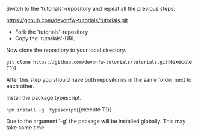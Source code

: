 Switch to the &#39;tutorials&#39;-repository and repeat all the previous steps:

https://github.com/devonfw-tutorials/tutorials.git

- Fork the &#39;tutorials&#39;-repository
- Copy the &#39;tutorials&#39;-URL







Now clone the repository to your local directory.

`git clone https://github.com/devonfw-tutorials/tutorials.git`{{execute T1}}

After this step you should have both repositories in the same folder next to each other.





Install the package typescript.

`npm install -g  typescript`{{execute T1}}

Due to the argument '-g' the package will be installed globally.
This may take some time.

